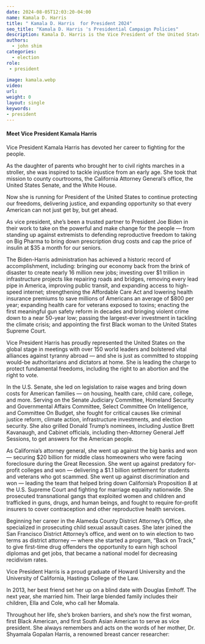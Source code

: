 ```yaml
---
date: 2024-08-05T12:03:20-04:00
name: Kamala D. Harris 
title: " Kamala D. Harris  for President 2024"
seo_title: "Kamala D. Harris 's Presidential Campaign Policies"
description: Kamala D. Harris is the Vice President of the United States
authors:
  - john shim
categories:
  - election
role:
 - president
 
image: kamala.webp
video:
url: 
weight: 0
layout: single
keywords:
- president
---
```

 #### Meet Vice President Kamala Harris

Vice President Kamala Harris has devoted her career to fighting for the people.

As the daughter of parents who brought her to civil rights marches in a stroller, she was inspired to tackle injustice from an early age. She took that mission to county courtrooms, the California Attorney General’s office, the United States Senate, and the White House.

Now she is running for President of the United States to continue protecting our freedoms, delivering justice, and expanding opportunity so that every American can not just get by, but get ahead.


As vice president, she’s been a trusted partner to President Joe Biden in their work to take on the powerful and make change for the people — from standing up against extremists to defending reproductive freedom to taking on Big Pharma to bring down prescription drug costs and cap the price of insulin at $35 a month for our seniors.

The Biden-Harris administration has achieved a historic record of accomplishment, including: bringing our economy back from the brink of disaster to create nearly 16 million new jobs; investing over $1 trillion in infrastructure projects like repairing roads and bridges, removing every lead pipe in America, improving public transit, and expanding access to high-speed internet; strengthening the Affordable Care Act and lowering health insurance premiums to save millions of Americans an average of $800 per year; expanding health care for veterans exposed to toxins; enacting the first meaningful gun safety reform in decades and bringing violent crime down to a near 50-year low; passing the largest-ever investment in tackling the climate crisis; and appointing the first Black woman to the United States Supreme Court.

Vice President Harris has proudly represented the United States on the global stage in meetings with over 150 world leaders and bolstered vital alliances against tyranny abroad — and she is just as committed to stopping would-be authoritarians and dictators at home. She is leading the charge to protect fundamental freedoms, including the right to an abortion and the right to vote.


In the U.S. Senate, she led on legislation to raise wages and bring down costs for American families — on housing, health care, child care, college, and more. Serving on the Senate Judiciary Committee, Homeland Security and Governmental Affairs Committee, Select Committee On Intelligence, and Committee On Budget, she fought for critical causes like criminal justice reform, climate action, infrastructure investments, and election security. She also grilled Donald Trump’s nominees, including Justice Brett Kavanaugh, and Cabinet officials, including then-Attorney General Jeff Sessions, to get answers for the American people.

As California’s attorney general, she went up against the big banks and won — securing $20 billion for middle class homeowners who were facing foreclosure during the Great Recession. She went up against predatory for-profit colleges and won — delivering a $1.1 billion settlement for students and veterans who got scammed. She went up against discrimination  and won — leading the team that helped bring down California’s Proposition 8 at the U.S. Supreme Court and fighting for marriage equality nationwide. She prosecuted transnational gangs t​​hat exploited women and children and trafficked in guns, drugs, and human beings, and fought to require for-profit insurers to cover contraception and other reproductive health services.

Beginning her career in the Alameda County District Attorney’s Office, she specialized in prosecuting child sexual assault cases. She later joined the San Francisco District Attorney’s office, and went on to win election to two terms as district attorney — where she started a program, “Back on Track,” to give first-time drug offenders the opportunity to earn high school diplomas and get jobs, that became a national model for decreasing recidivism rates.

Vice President Harris is a proud graduate of Howard University and the University of California, Hastings College of the Law.


In 2013, her best friend set her up on a blind date with Douglas Emhoff. The next year, she married him. Their large blended family includes their children, Ella and Cole, who call her Momala.

Throughout her life, she’s broken barriers, and she’s now the first woman, first Black American, and first South Asian American to serve as vice president. She always remembers and acts on the words of her mother, Dr. Shyamala Gopalan Harris, a renowned breast cancer researcher: